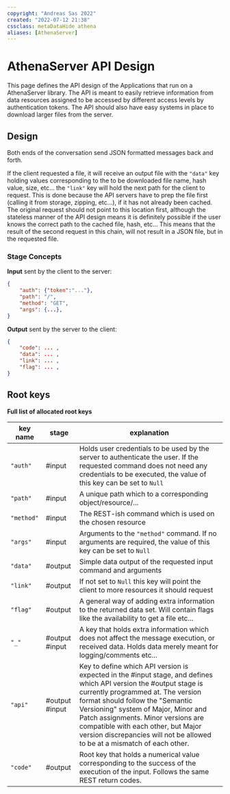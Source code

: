 ```yaml
---
copyright: "Andreas Sas 2022"
created: "2022-07-12 21:38"
cssclass: metaDataHide athena
aliases: [AthenaServer]
---
```


# AthenaServer API Design
This page defines the API design of the Applications that run on a AthenaServer library.
The API is meant to easily retrieve information from data resources assigned to be accessed by different access levels by authentication tokens.
The API should also have easy systems in place to download larger files from the server.

## Design
Both ends of the conversation send JSON formatted messages back and forth.

If the client requested a file, it will receive an output file with the `"data"` key holding values corresponding to the to be downloaded file name, hash value, size, etc... the `"link"` key will hold the next path for the client to request. This is done because the API servers have to prep the file first (calling it from storage, zipping, etc...), if it has not already been cached. The original request should not point to this location first, although the stateless manner of the API design means it is definitely possible if the user knows the correct path to the cached file, hash, etc...
This means that the result of the second request in this chain, will not result in a JSON file, but in the requested file. 

### Stage Concepts
**Input** sent by the client to the server:

```json
{
    "auth": {"token":"..."},
    "path": "/",
    "method": "GET",
    "args": {...},
}
```

**Output** sent by the server to the client:
```json
{
    "code": ... ,
    "data": ... ,
    "link": ... , 
    "flag": ... , 
}
```

## Root keys
**Full list of allocated root keys**

| key name   | stage          | explanation                                                                                                                                                                                                                                                                                                                                                                                 |
| ---------- | -------------- | ------------------------------------------------------------------------------------------------------------------------------------------------------------------------------------------------------------------------------------------------------------------------------------------------------------------------------------------------------------------------------------------- |
| `"auth"`   | #input         | Holds user credentials to be used by the server to authenticate the user. If the requested command does not need any credentials to be executed, the value of this key can be set to `Null`                                                                                                                                                                                                 |
| `"path"`   | #input         | A unique path which to a corresponding object/resource/...                                                                                                                                                                                                                                                                                                                                  |
| `"method"` | #input         | The REST-ish command which is used on the chosen resource                                                                                                                                                                                                                                                                                                                                   |
| `"args"`   | #input         | Arguments to the `"method"` command. If no arguments are required, the value of this key can be set to `Null`                                                                                                                                                                                                                                                                               |
| `"data"`   | #output        | Simple data output of the requested input command and arguments                                                                                                                                                                                                                                                                                                                             |
| `"link"`   | #output        | If not set to `Null` this key will point the client to more resources it should request                                                                                                                                                                                                                                                                                                     |
| `"flag"`   | #output        | A general way of adding extra information to the returned data set. Will contain flags like the availability to get a file etc...                                                                                                                                                                                                                                                           |
| `"_"`      | #output #input | A key that holds extra information which does not affect the message execution, or received data. Holds data merely meant for logging/comments etc...                                                                                                                                                                                                     |
| `"api"`    | #output #input | Key to define which API version is expected in the #input stage, and defines which API version the #output stage is currently programmed at. The version format should follow the "Semantic Versioning" system of Major, Minor and Patch assignments. Minor versions are compatible with each other, but Major version discrepancies will not be allowed to be at a mismatch of each other. |
| `"code"`   | #output        | Root key that holds a numerical value corresponding to the success of the execution of the input. Follows the same REST return codes.                                                                                                                                                                                                                                                       |
